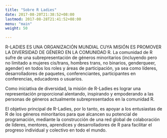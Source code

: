 ```yaml
---
title: "Sobre R Ladies"
date: 2017-08-20T21:38:52+08:00
lastmod: 2017-08-28T21:41:52+08:00
menu: "main"
weight: 50

---
```


R-LADIES ES UNA ORGANIZACIÓN MUNDIAL CUYA MISIÓN ES PROMOVER LA DIVERSIDAD DE GÉNERO EN LA COMUNIDAD R.
La comunidad de R sufre de una subrepresentación de géneros minoritarios (incluyendo pero no limitado a mujeres cis/trans, hombres trans, no binarios, genderqueer, agender) en todos los roles y áreas de participación, ya sea como líderes, desarrolladores de paquetes, conferenciantes, participantes en conferencias, educadores o usuarios.

Como iniciativa de diversidad, la misión de R-Ladies es lograr una representación proporcional alentando, inspirando y empoderando a las personas de géneros actualmente subrepresentados en la comunidad R. 

El objetivo principal de R-Ladies, por lo tanto, es apoyar a los entusiastas de R de los géneros minoritarios para que alcancen su potencial de programación, mediante la construcción de una red global de colaboración de líderes, mentores, aprendices y desarrolladores de R para facilitar el progreso individual y colectivo en todo el mundo.


